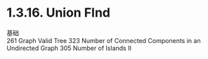 # 1.3.16. Union FInd

基础	
261	Graph Valid Tree
323	Number of Connected Components in an Undirected Graph
305	Number of Islands II
